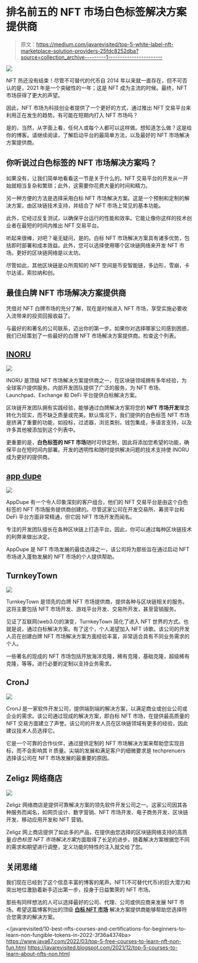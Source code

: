 # 排名前五的 NFT 市场白色标签解决方案提供商

> 原文：<https://medium.com/javarevisited/top-5-white-label-nft-marketplace-solution-providers-25fdc8252dba?source=collection_archive---------1----------------------->

![](img/97f3eef2ae2d0865aa8663cc84407b03.png)

NFT 热还没有结束！尽管不可替代的代币自 2014 年以来就一直存在，但不可否认的是，2021 年是一个突破性的一年；这是 NFT 成为主流的时候。最终，NFT 市场获得了更大的声望。

因此，NFT 市场为科技创业者提供了一个更好的方式，通过推出 NFT 交易平台来利用正在发生的趋势。有可能在短期内打入 NFT 市场吗？

是的，当然，从字面上看，任何人或每个人都可以这样做。想知道怎么做？这是给你的博客。请继续阅读，了解启动平台的最简单方法，以及最好的 NFT 市场解决方案提供商。

## **你听说过白色标签的 NFT 市场解决方案吗？**

如果没有，让我们简单地看看这一节是关于什么的。NFT 交易平台的开发从一开始就相当复杂和繁琐；此外，这需要你花费大量的时间和精力。

另一种方便的方法是选择采用白标 NFT 市场解决方案。这是一个预制和定制的解决方案，由区块链技术支持，并结合了 NFT 市场上常见的基本功能。

此外，它经过反复测试，以确保平台运行的性能和效率。它能让像你这样的技术创业者在最短的时间内推出 NFT 交易平台。

听起来很棒，对吧？毫无疑问，是的。白标 NFT 市场解决方案具有诸多优势，包括即时部署和成本效益。此外，您可以选择使用哪个区块链网络来开发 NFT 市场。更好的区块链网络是以太坊。

尽管如此，其他区块链是众所周知的 NFT 空间是币安智能链，多边形，雪崩，卡尔达诺，索拉纳和创。

## **最佳白牌 NFT 市场解决方案提供商**

凭借对 NFT 白牌市场的充分了解，现在是时候进入 NFT 市场，享受实施必要收入流带来的投资回报收益了。

与最好的和著名的公司联系，迈出你的第一步。如果你对选择哪家公司感到困惑，我们已经策划了一些最好的白牌 NFT 市场解决方案提供商。检查这个列表。

## [INORU](https://www.inoru.com/white-label-nft-marketplace)

[![](img/98e60cb2022deabc89d8ba6e0c48f433.png)](https://savingsfunda.blogspot.com/2022/05/top-10-online-courses-to-learn-nfts-non-fun.html)

INORU 是顶级 NFT 市场解决方案提供商之一，在区块链领域拥有多年经验，为全球客户提供服务。内部开发团队提供了广泛的服务，为 NFT 市场、Launchpad、Exchange 和 DeFi 平台提供白标解决方案。

区块链开发团队拥有实践经验，能够通过白牌解决方案将您的 **NFT 市场开发**理念转化为现实，而不缺乏质量或完美。默认情况下，我们提供的白色标签 NFT 市场是挤满了重要的功能，如投标，过滤器，浏览类别，钱包集成，多语言支持，以及许多其他被添加到这个列表中。

更重要的是，**白色标签的 NFT 市场**随时可供定制，因此将添加您希望的功能，确保平台在短时间内部署。开发的透明性和随时提供解决问题的技术支持使 INORU 成为更好的提供商。

## [app dupe](https://www.appdupe.com/whitelabel-nft-marketplace)

[![](img/3e8ec23716bad00d0ca23974da3416ef.png)](https://www.courserevisited.com/2022/02/10-best-courses-to-learn-nft-in-2022.html)

AppDupe 有一个令人印象深刻的客户组合，他们的 NFT 交易平台是由这个白色标签的 NFT 市场服务提供商创建的。尽管这家公司在开发交易所、筹资平台和 DeFi 平台方面非常精通，但它因 NFT 市场开发而闻名。

专注的开发团队擅长在各种区块链上打造平台。因此，你可以通过每种区块链技术的利弊来做出决定。

AppDupe 是 NFT 市场发展的最佳选择之一，该公司将为那些旨在通过启动 NFT 市场进入蓬勃发展的 NFT 市场的个人提供帮助。

## **TurnkeyTown**

[![](img/2420f210307fb6716da8d952f7f3e194.png)](https://www.courserevisited.com/2022/03/top-10-courses-to-learn-trade.html)

TurnkeyTown 是领先的白牌 NFT 市场提供商，提供各种与区块链相关的服务。这将主要包括 NFT 市场开发、游戏平台开发、交易所开发，甚至营销服务。

见证了互联网(web3.0)的演变，TurnkeyTown 简化了进入 NFT 世界的方式。也就是说，通过白标解决方案。有了这个，个人渴望加入 NFT 诗歌。该公司的开发人员在创建白牌 NFT 市场解决方案方面经验丰富，非常适合具有不同业务需求的个人。

一些著名的现成的 NFT 市场包括开放海洋克隆，稀有克隆，基础克隆，超级稀有克隆，等等。进行必要的定制以支持业务需求。

## **CronJ**

![](img/4052993ceaecb7f76327ebcb833b0851.png)

CronJ 是一家软件开发公司，提供端到端的解决方案，以满足商业或创业公司或企业的需求。该公司通过现成的解决方案，即白标 NFT 市场，在提供最高质量的 NFT 交易方面建立了声誉。该公司的开发人员在区块链领域有更多的经验，因此建议技术人员选择它。

它是一个可靠的合作伙伴，通过提供定制的 NFT 市场解决方案来帮助您实现目标，而不会影响其 It 质量。尖端的发展和满足客户的细微要求是 techprenuers 选择该公司在 NFT 市场发展的最重要的原因。

## **Zeligz 网络商店**

[![](img/a6b7333985d78aef57fbb63952a11014.png)](https://javarevisited.blogspot.com/2022/01/5-best-courses-to-learn-cryptocurrency.html)

Zeligz 网络商店是提供可靠解决方案的领先软件开发公司之一。这家公司因其各种服务而闻名，如网页设计、数字营销、NFT 市场开发、电子商务开发、区块链开发、移动应用开发和 NFT 营销。

Zeligz 网上商店提供了如此多的产品，在提供由您选择的区块链网络支持的高质量*白色标签 NFT 市场解决方案*方面取得了长足的进步。随着解决方案根据您不同的需求和期望进行调整，定义功能的特性的注入就交给了您。

## **关闭思绪**

我们现在已经到了这个信息丰富的博客的尾声。NFT(不可替代代币)的巨大潜力和突出地位激励着新手迈出第一步，投身于日益繁荣的 NFT 市场。

那些有同样想法的人可以选择最好的公司、代理、公司或供应商来发展 NFT 市场。希望这篇博客列出的顶级 [**白标 NFT 市场**](https://www.inoru.com/white-label-nft-marketplace) 解决方案提供商能够帮助您选择符合您需求的解决方案。

</javarevisited/10-best-nfts-courses-and-certifications-for-beginners-to-learn-non-fungible-tokens-in-2022-3f36a4374ba>  <https://www.java67.com/2022/03/top-5-free-courses-to-learn-nft-non-fun.html>  <https://javarevisited.blogspot.com/2021/12/top-5-courses-to-learn-about-nfts-non.html> 